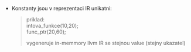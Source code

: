 * Konstanty jsou v reprezentaci IR unikatni:
  >priklad:  
  >intova_funkce(10,20);  
  >func_ptr(20,60);
  >
  >vygeneruje in-memmory llvm IR se stejnou value (stejny ukazatel)

